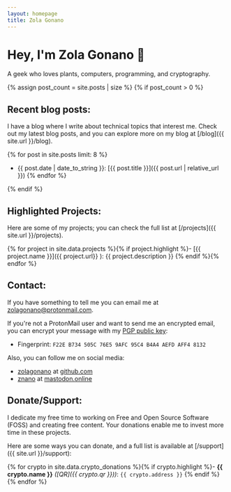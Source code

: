 ```yaml
---
layout: homepage
title: Zola Gonano
---
```


# Hey, I'm Zola Gonano 👋

A geek who loves plants, computers, programming, and cryptography.

{% assign post_count = site.posts | size %}
{% if post_count > 0 %}
## Recent blog posts:

I have a blog where I write about technical topics that interest me. Check out my latest blog posts, and you can explore more on my blog at [/blog]({{ site.url }}/blog).

{% for post in site.posts limit: 8 %}
- {{ post.date | date_to_string }}: [{{ post.title }}]({{ post.url | relative_url }}) {% endfor %}

{% endif %}

## Highlighted Projects:

Here are some of my projects; you can check the full list at [/projects]({{ site.url }}/projects).

{% for project in site.data.projects %}{% if project.highlight %}- [{{ project.name }}]({{ project.url}} ): {{ project.description }}
{% endif %}{% endfor %}

## Contact:

If you have something to tell me you can email me at [zolagonano@protonmail.com](mailto:zolagonano@protonmail.com).

If you're not a ProtonMail user and want to send me an encrypted email, you can encrypt your message with my [PGP public key](/assets/public_key.gpg):

- Fingerprint: `F22E B734 505C 76E5 9AFC 95C4 B4A4 AEFD AFF4 8132`

Also, you can follow me on social media:

- [zolagonano](https://github.com/zolagonano) at [github.com](https://github.com/)
- <a rel="me" href="https://mastodon.online/@znano">znano</a> at [mastodon.online](https://mastodon.online/)

## Donate/Support:

 I dedicate my free time to working on Free and Open Source Software (FOSS) and creating free content. Your donations enable me to invest more time in these projects.

Here are some ways you can donate, and a full list is available at [/support]({{ site.url }}/support):

{% for crypto in site.data.crypto_donations %}{% if crypto.highlight %}- **{{ crypto.name }}** _([QR]({{ crypto.qr }}))_: `{{ crypto.address }}`
{% endif %}{% endfor %}

